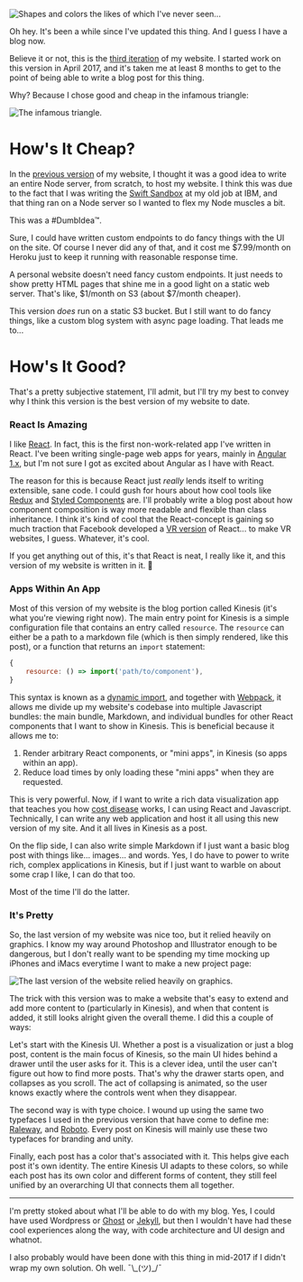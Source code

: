 ![Shapes and colors the likes of which I've never seen...](https://media3.giphy.com/media/OQBZYsrOTPRjW/giphy.gif)

Oh hey. It's been a while since I've updated this thing. And I guess I have a blog now.

Believe it or not, this is the [third iteration](https://github.com/jballands/jonathanballands.me) of my website. I
started work on this version in April 2017, and it's taken me at least 8 months to get to the point of being able to
write a blog post for this thing.

Why? Because I chose good and cheap in the infamous triangle:

![The infamous triangle.](/assets/infamous_triangle.png)

# How's It Cheap?

In the [previous version](https://github.com/jballands/jonathanballands.me.old) of my website, I thought it was a good idea
to write an entire Node server, from scratch, to host my website. I think this was due to the fact that I was writing
the [Swift Sandbox](https://developer.ibm.com/swift/2015/12/03/introducing-the-ibm-swift-sandbox/) at my old job at IBM, and that
thing ran on a Node server so I wanted to flex my Node muscles a bit.

This was a #DumbIdea™.

Sure, I could have written custom endpoints to do fancy things with the UI on the site. Of course I never did any of that,
and it cost me $7.99/month on Heroku just to keep it running with reasonable response time.

A personal website doesn't need fancy custom endpoints. It just needs to show pretty HTML pages that shine me in a good light on a 
static web server. That's like, $1/month on S3 (about $7/month cheaper).

This version *does* run on a static S3 bucket. But I still want to do fancy things, like a custom blog system with async page loading.
That leads me to...

# How's It Good?

That's a pretty subjective statement, I'll admit, but I'll try my best to convey why I think this version is the best
version of my website to date.

### React Is Amazing

I like [React](https://reactjs.org/). In fact, this is the first non-work-related app I've written in React. I've been writing
single-page web apps for years, mainly in [Angular 1.x](https://angular.io/), but I'm not sure I got as excited about Angular as
I have with React.

The reason for this is because React just *really* lends itself to writing extensible, sane code. I could gush for hours about how cool
tools like [Redux](https://redux.js.org/) and [Styled Components](https://www.styled-components.com) are. I'll probably write a blog post
about how component composition is way more readable and flexible than class inheritance. I think it's kind of cool that the React-concept
is gaining so much traction that Facebook developed a [VR version](https://facebook.github.io/react-vr/) of React... to make VR websites, 
I guess. Whatever, it's cool. 

If you get anything out of this, it's that React is neat, I really like it, and this version of my website is written in it. 🎉

### Apps Within An App

Most of this version of my website is the blog portion called Kinesis (it's what you're viewing right now). The main entry point for Kinesis
is a simple configuration file that contains an entry called `resource`. The `resource` can either be a path to a markdown file (which is then
simply rendered, like this post), or a function that returns an `import` statement:

```js
{
	resource: () => import('path/to/component'),
}
```

This syntax is known as a [dynamic import](https://webpack.js.org/guides/code-splitting/#dynamic-imports), and together with [Webpack](https://webpack.js.org/),
it allows me divide up my website's codebase into multiple Javascript bundles: the main bundle, Markdown, and individual bundles for other React
components that I want to show in Kinesis. This is beneficial because it allows me to:

1. Render arbitrary React components, or "mini apps", in Kinesis (so apps within an app).
2. Reduce load times by only loading these "mini apps" when they are requested.

This is very powerful. Now, if I want to write a rich data visualization app that teaches you how [cost disease](/kinesis/cost-disease-explained) works, I can 
using React and Javascript. Technically, I can write any web application and host it all using this new version of my site. And it all lives in Kinesis as a
post.

On the flip side, I can also write simple Markdown if I just want a basic blog post with things like... images... and words. Yes, I do have to power to write rich, complex applications in Kinesis, but if I just want to warble on about some crap I like, I can do that too.

Most of the time I'll do the latter.

### It's Pretty

So, the last version of my website was nice too, but it relied heavily on graphics. I know my way around Photoshop and Illustrator enough
to be dangerous, but I don't really want to be spending my time mocking up iPhones and iMacs everytime I want to make a new project page:

![The last version of the website relied heavily on graphics.](https://i.imgur.com/YJEnLEX.png)

The trick with this version was to make a website that's easy to extend and add more content to (particularly in Kinesis), and when that content is
added, it still looks alright given the overall theme. I did this a couple of ways:

Let's start with the Kinesis UI. Whether a post is a visualization or just a blog post, content is the main focus of Kinesis, so the main UI hides behind a drawer
until the user asks for it. This is a clever idea, until the user can't figure out how to find more posts. That's why  the drawer starts open, and collapses as you scroll.
The act of collapsing is animated, so the user knows exactly where the controls went when they disappear.

The second way is with type choice. I wound up using the same two typefaces I used in the previous version that have come to define me: [Raleway](https://fonts.google.com/specimen/Raleway), 
and [Roboto](https://fonts.google.com/specimen/Roboto). Every post on Kinesis will mainly use these two typefaces for branding and unity.

Finally, each post has a color that's associated with it. This helps give each post it's own identity. The entire Kinesis UI adapts to these colors, so while
each post has its own color and different forms of content, they still feel unified by an overarching UI that connects them all together.

---

I'm pretty stoked about what I'll be able to do with my blog. Yes, I could have used Wordpress or [Ghost](https://ghost.org/) or [Jekyll](https://github.com/jekyll/jekyll),
but then I wouldn't have had these cool experiences along the way, with code architecture and UI design and whatnot.

I also probably would have been done with this thing in mid-2017 if I didn't wrap my own solution. Oh well. ¯\\\_(ツ)_/¯
